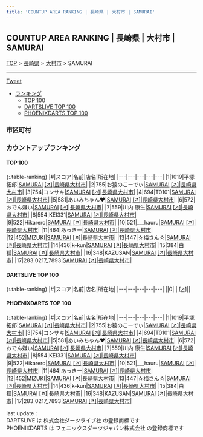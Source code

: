 ```yaml
---
title: 'COUNTUP AREA RANKING | 長崎県 | 大村市 | SAMURAI'
---
```

## COUNTUP AREA RANKING | 長崎県 | 大村市 | SAMURAI

[TOP](/darts/rank/) > [長崎県](/darts/rank/長崎県/) > [大村市](/darts/rank/長崎県/大村市/) > SAMURAI

___

<a href="https://twitter.com/share?ref_src=twsrc%5Etfw" data-text="COUNTUP AREA RANKING | 長崎県大村市SAMURAI" class="twitter-share-button" data-hashtags="DARTSLIVE,PHOENIXDARTS,darts,ダーツ" data-show-count="false">Tweet</a>

* [ランキング](#カウントアップランキング)
    * [TOP 100](#top-100)
    * [DARTSLIVE TOP 100](#dartslive-top-100)
    * [PHOENIXDARTS TOP 100](#phoenixdarts-top-100)

### 市区町村

<ul>

</ul>

### カウントアップランキング

#### TOP 100



{:.table-ranking}
|#|スコア|名前|店名|所在地|
|---|---|---|---|---|
|1|1019|<span class="rank-name-pd">平塚 拓郎</span>|<a href="/darts/rank/shops/7895.html">SAMURAI</a> <a href="https://vs.phoenixdarts.com/jp/shop/shopDetailInfo/s_7895?s_seq=7895">[↗]</a>|<a href="/darts/rank/長崎県/大村市">長崎県大村市</a>|
|2|755|<span class="rank-name-pd">お猿のこーでぃ</span>|<a href="/darts/rank/shops/7895.html">SAMURAI</a> <a href="https://vs.phoenixdarts.com/jp/shop/shopDetailInfo/s_7895?s_seq=7895">[↗]</a>|<a href="/darts/rank/長崎県/大村市">長崎県大村市</a>|
|3|754|<span class="rank-name-pd">コンサキ</span>|<a href="/darts/rank/shops/7895.html">SAMURAI</a> <a href="https://vs.phoenixdarts.com/jp/shop/shopDetailInfo/s_7895?s_seq=7895">[↗]</a>|<a href="/darts/rank/長崎県/大村市">長崎県大村市</a>|
|4|694|<span class="rank-name-pd">T0101</span>|<a href="/darts/rank/shops/7895.html">SAMURAI</a> <a href="https://vs.phoenixdarts.com/jp/shop/shopDetailInfo/s_7895?s_seq=7895">[↗]</a>|<a href="/darts/rank/長崎県/大村市">長崎県大村市</a>|
|5|581|<span class="rank-name-pd">あいみちゃん♥</span>|<a href="/darts/rank/shops/7895.html">SAMURAI</a> <a href="https://vs.phoenixdarts.com/jp/shop/shopDetailInfo/s_7895?s_seq=7895">[↗]</a>|<a href="/darts/rank/長崎県/大村市">長崎県大村市</a>|
|6|572|<span class="rank-name-pd">おでん嫌い</span>|<a href="/darts/rank/shops/7895.html">SAMURAI</a> <a href="https://vs.phoenixdarts.com/jp/shop/shopDetailInfo/s_7895?s_seq=7895">[↗]</a>|<a href="/darts/rank/長崎県/大村市">長崎県大村市</a>|
|7|559|<span class="rank-name-pd">川内  康生</span>|<a href="/darts/rank/shops/7895.html">SAMURAI</a> <a href="https://vs.phoenixdarts.com/jp/shop/shopDetailInfo/s_7895?s_seq=7895">[↗]</a>|<a href="/darts/rank/長崎県/大村市">長崎県大村市</a>|
|8|554|<span class="rank-name-pd">KEI331</span>|<a href="/darts/rank/shops/7895.html">SAMURAI</a> <a href="https://vs.phoenixdarts.com/jp/shop/shopDetailInfo/s_7895?s_seq=7895">[↗]</a>|<a href="/darts/rank/長崎県/大村市">長崎県大村市</a>|
|9|522|<span class="rank-name-pd">Hikarero</span>|<a href="/darts/rank/shops/7895.html">SAMURAI</a> <a href="https://vs.phoenixdarts.com/jp/shop/shopDetailInfo/s_7895?s_seq=7895">[↗]</a>|<a href="/darts/rank/長崎県/大村市">長崎県大村市</a>|
|10|521|<span class="rank-name-pd">___hauru</span>|<a href="/darts/rank/shops/7895.html">SAMURAI</a> <a href="https://vs.phoenixdarts.com/jp/shop/shopDetailInfo/s_7895?s_seq=7895">[↗]</a>|<a href="/darts/rank/長崎県/大村市">長崎県大村市</a>|
|11|464|<span class="rank-name-pd">あっきー</span>|<a href="/darts/rank/shops/7895.html">SAMURAI</a> <a href="https://vs.phoenixdarts.com/jp/shop/shopDetailInfo/s_7895?s_seq=7895">[↗]</a>|<a href="/darts/rank/長崎県/大村市">長崎県大村市</a>|
|12|452|<span class="rank-name-pd">MIZUKI</span>|<a href="/darts/rank/shops/7895.html">SAMURAI</a> <a href="https://vs.phoenixdarts.com/jp/shop/shopDetailInfo/s_7895?s_seq=7895">[↗]</a>|<a href="/darts/rank/長崎県/大村市">長崎県大村市</a>|
|13|447|<span class="rank-name-pd">☆梅さん☆</span>|<a href="/darts/rank/shops/7895.html">SAMURAI</a> <a href="https://vs.phoenixdarts.com/jp/shop/shopDetailInfo/s_7895?s_seq=7895">[↗]</a>|<a href="/darts/rank/長崎県/大村市">長崎県大村市</a>|
|14|436|<span class="rank-name-pd">k-kun</span>|<a href="/darts/rank/shops/7895.html">SAMURAI</a> <a href="https://vs.phoenixdarts.com/jp/shop/shopDetailInfo/s_7895?s_seq=7895">[↗]</a>|<a href="/darts/rank/長崎県/大村市">長崎県大村市</a>|
|15|384|<span class="rank-name-pd">白狐</span>|<a href="/darts/rank/shops/7895.html">SAMURAI</a> <a href="https://vs.phoenixdarts.com/jp/shop/shopDetailInfo/s_7895?s_seq=7895">[↗]</a>|<a href="/darts/rank/長崎県/大村市">長崎県大村市</a>|
|16|348|<span class="rank-name-pd">KAZUSAN</span>|<a href="/darts/rank/shops/7895.html">SAMURAI</a> <a href="https://vs.phoenixdarts.com/jp/shop/shopDetailInfo/s_7895?s_seq=7895">[↗]</a>|<a href="/darts/rank/長崎県/大村市">長崎県大村市</a>|
|17|283|<span class="rank-name-pd">0217_7893</span>|<a href="/darts/rank/shops/7895.html">SAMURAI</a> <a href="https://vs.phoenixdarts.com/jp/shop/shopDetailInfo/s_7895?s_seq=7895">[↗]</a>|<a href="/darts/rank/長崎県/大村市">長崎県大村市</a>|


#### DARTSLIVE TOP 100



{:.table-ranking}
|#|スコア|名前|店名|所在地|
|---|---|---|---|---|
||0|<span class="rank-name-dl"> </span>|<a href="/darts/rank/shops/.html"></a> <a href="">[↗]</a>|<a href="/darts/rank//"></a>|


#### PHOENIXDARTS TOP 100



{:.table-ranking}
|#|スコア|名前|店名|所在地|
|---|---|---|---|---|
|1|1019|<span class="rank-name-pd">平塚 拓郎</span>|<a href="/darts/rank/shops/7895.html">SAMURAI</a> <a href="https://vs.phoenixdarts.com/jp/shop/shopDetailInfo/s_7895?s_seq=7895">[↗]</a>|<a href="/darts/rank/長崎県/大村市">長崎県大村市</a>|
|2|755|<span class="rank-name-pd">お猿のこーでぃ</span>|<a href="/darts/rank/shops/7895.html">SAMURAI</a> <a href="https://vs.phoenixdarts.com/jp/shop/shopDetailInfo/s_7895?s_seq=7895">[↗]</a>|<a href="/darts/rank/長崎県/大村市">長崎県大村市</a>|
|3|754|<span class="rank-name-pd">コンサキ</span>|<a href="/darts/rank/shops/7895.html">SAMURAI</a> <a href="https://vs.phoenixdarts.com/jp/shop/shopDetailInfo/s_7895?s_seq=7895">[↗]</a>|<a href="/darts/rank/長崎県/大村市">長崎県大村市</a>|
|4|694|<span class="rank-name-pd">T0101</span>|<a href="/darts/rank/shops/7895.html">SAMURAI</a> <a href="https://vs.phoenixdarts.com/jp/shop/shopDetailInfo/s_7895?s_seq=7895">[↗]</a>|<a href="/darts/rank/長崎県/大村市">長崎県大村市</a>|
|5|581|<span class="rank-name-pd">あいみちゃん♥</span>|<a href="/darts/rank/shops/7895.html">SAMURAI</a> <a href="https://vs.phoenixdarts.com/jp/shop/shopDetailInfo/s_7895?s_seq=7895">[↗]</a>|<a href="/darts/rank/長崎県/大村市">長崎県大村市</a>|
|6|572|<span class="rank-name-pd">おでん嫌い</span>|<a href="/darts/rank/shops/7895.html">SAMURAI</a> <a href="https://vs.phoenixdarts.com/jp/shop/shopDetailInfo/s_7895?s_seq=7895">[↗]</a>|<a href="/darts/rank/長崎県/大村市">長崎県大村市</a>|
|7|559|<span class="rank-name-pd">川内  康生</span>|<a href="/darts/rank/shops/7895.html">SAMURAI</a> <a href="https://vs.phoenixdarts.com/jp/shop/shopDetailInfo/s_7895?s_seq=7895">[↗]</a>|<a href="/darts/rank/長崎県/大村市">長崎県大村市</a>|
|8|554|<span class="rank-name-pd">KEI331</span>|<a href="/darts/rank/shops/7895.html">SAMURAI</a> <a href="https://vs.phoenixdarts.com/jp/shop/shopDetailInfo/s_7895?s_seq=7895">[↗]</a>|<a href="/darts/rank/長崎県/大村市">長崎県大村市</a>|
|9|522|<span class="rank-name-pd">Hikarero</span>|<a href="/darts/rank/shops/7895.html">SAMURAI</a> <a href="https://vs.phoenixdarts.com/jp/shop/shopDetailInfo/s_7895?s_seq=7895">[↗]</a>|<a href="/darts/rank/長崎県/大村市">長崎県大村市</a>|
|10|521|<span class="rank-name-pd">___hauru</span>|<a href="/darts/rank/shops/7895.html">SAMURAI</a> <a href="https://vs.phoenixdarts.com/jp/shop/shopDetailInfo/s_7895?s_seq=7895">[↗]</a>|<a href="/darts/rank/長崎県/大村市">長崎県大村市</a>|
|11|464|<span class="rank-name-pd">あっきー</span>|<a href="/darts/rank/shops/7895.html">SAMURAI</a> <a href="https://vs.phoenixdarts.com/jp/shop/shopDetailInfo/s_7895?s_seq=7895">[↗]</a>|<a href="/darts/rank/長崎県/大村市">長崎県大村市</a>|
|12|452|<span class="rank-name-pd">MIZUKI</span>|<a href="/darts/rank/shops/7895.html">SAMURAI</a> <a href="https://vs.phoenixdarts.com/jp/shop/shopDetailInfo/s_7895?s_seq=7895">[↗]</a>|<a href="/darts/rank/長崎県/大村市">長崎県大村市</a>|
|13|447|<span class="rank-name-pd">☆梅さん☆</span>|<a href="/darts/rank/shops/7895.html">SAMURAI</a> <a href="https://vs.phoenixdarts.com/jp/shop/shopDetailInfo/s_7895?s_seq=7895">[↗]</a>|<a href="/darts/rank/長崎県/大村市">長崎県大村市</a>|
|14|436|<span class="rank-name-pd">k-kun</span>|<a href="/darts/rank/shops/7895.html">SAMURAI</a> <a href="https://vs.phoenixdarts.com/jp/shop/shopDetailInfo/s_7895?s_seq=7895">[↗]</a>|<a href="/darts/rank/長崎県/大村市">長崎県大村市</a>|
|15|384|<span class="rank-name-pd">白狐</span>|<a href="/darts/rank/shops/7895.html">SAMURAI</a> <a href="https://vs.phoenixdarts.com/jp/shop/shopDetailInfo/s_7895?s_seq=7895">[↗]</a>|<a href="/darts/rank/長崎県/大村市">長崎県大村市</a>|
|16|348|<span class="rank-name-pd">KAZUSAN</span>|<a href="/darts/rank/shops/7895.html">SAMURAI</a> <a href="https://vs.phoenixdarts.com/jp/shop/shopDetailInfo/s_7895?s_seq=7895">[↗]</a>|<a href="/darts/rank/長崎県/大村市">長崎県大村市</a>|
|17|283|<span class="rank-name-pd">0217_7893</span>|<a href="/darts/rank/shops/7895.html">SAMURAI</a> <a href="https://vs.phoenixdarts.com/jp/shop/shopDetailInfo/s_7895?s_seq=7895">[↗]</a>|<a href="/darts/rank/長崎県/大村市">長崎県大村市</a>|


<div class="footer border-top border-gray-light mt-5 pt-3 text-right text-gray">
    last update : <span style="font-weight: italic" id="foot_last_modified"></span><br />
    DARTSLIVE は 株式会社ダーツライブ社 の登録商標です<br />
    PHOENIXDARTS は フェニックスダーツジャパン株式会社 の登録商標です<br />
</div>

<script src="https://cdnjs.cloudflare.com/ajax/libs/jquery.tablesorter/2.31.3/js/jquery.tablesorter.min.js" integrity="sha512-qzgd5cYSZcosqpzpn7zF2ZId8f/8CHmFKZ8j7mU4OUXTNRd5g+ZHBPsgKEwoqxCtdQvExE5LprwwPAgoicguNg==" crossorigin="anonymous" referrerpolicy="no-referrer"></script>
<link rel="stylesheet" href="https://cdnjs.cloudflare.com/ajax/libs/jquery.tablesorter/2.31.3/css/theme.default.min.css" integrity="sha512-wghhOJkjQX0Lh3NSWvNKeZ0ZpNn+SPVXX1Qyc9OCaogADktxrBiBdKGDoqVUOyhStvMBmJQ8ZdMHiR3wuEq8+w==" crossorigin="anonymous" referrerpolicy="no-referrer" />
<script>
$(function() {
    $(".table-ranking").tablesorter({sortList:[[0, 0]]});
    $("#foot_last_modified").text(formatDate(new Date(document.lastModified), 'yyyy-MM-dd HH:mm:ss'));
});
</script>

<script async src="https://platform.twitter.com/widgets.js" charset="utf-8"></script>